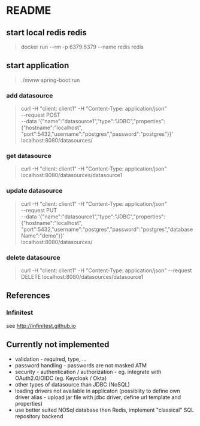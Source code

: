 # README

## start local redis redis 
> docker run --rm -p 6379:6379 --name redis redis

## start application

> ./mvnw spring-boot:run

### add datasource
> curl -H "client: client1" -H "Content-Type: application/json" \
--request POST \
--data '{"name":"datasource1","type":"JDBC","properties":{"hostname":"localhost", "port":5432,"username":"postgres","password":"postgres"}}' \
localhost:8080/datasources/

### get datasource
> curl -H "client: client1" -H "Content-Type: application/json" localhost:8080/datasources/datasource1

### update datasource
> curl -H "client: client1" -H "Content-Type: application/json" \
--request PUT \
--data '{"name":"datasource1","type":"JDBC","properties":{"hostname":"localhost", "port":5432,"username":"postgres","password":"postgres","databaseName":"demo"}}' \
localhost:8080/datasources/

### delete datasource
> curl -H "client: client1" -H "Content-Type: application/json" --request DELETE localhost:8080/datasources/datasource1

## References
### Infinitest
see http://infinitest.github.io

## Currently not implemented
- validation - required, type, ... 
- password handling - passwords are not masked ATM
- security - authentication / authorization - eg. integrate with OAuth2.0/OIDC (eg. Keycloak / Okta)
- other types of datasource than JDBC (NoSQL)
- loading drivers not available in applicaton (possiblity to define own driver alias - upload jar file with jdbc driver, define url template and properties)
- use better suited NOSql database then Redis, implement "classical" SQL repository backend 

